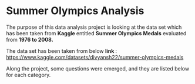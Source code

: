 # Summer Olympics Analysis
<p> The purpose of this data analysis project is looking at the data set which has been taken from <b> Kaggle </b> entitled  <b>Summer Olympics Medals</b> evaluated from  <b> 1976 to 2008.</b> </p>

The data set has been taken from below <b> link </b>: <br />
    https://www.kaggle.com/datasets/divyansh22/summer-olympics-medals

Along the project, some questions were emerged, and they are listed below for each category.
      
